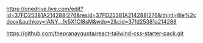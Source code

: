 https://onedrive.live.com/edit?id=37FD25381A214288!276&resid=37FD25381A214288!276&ithint=file%2cdocx&authkey=!ANY__1y5X1CI8sM&wdo=2&cid=37fd25381a214288


https://github.com/thepranaygupta/react-tailwind-css-starter-pack.git
